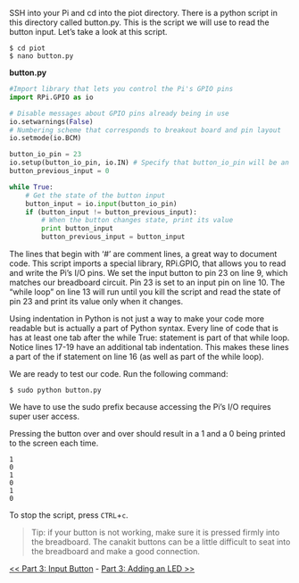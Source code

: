 SSH into your Pi and cd into the piot directory. There is a python script in this directory called button.py. This is the script we will use to read the button input. Let’s take a look at this script.

```
$ cd piot
$ nano button.py
```

**button.py**

```python
#Import library that lets you control the Pi's GPIO pins
import RPi.GPIO as io

# Disable messages about GPIO pins already being in use
io.setwarnings(False)
# Numbering scheme that corresponds to breakout board and pin layout 
io.setmode(io.BCM)

button_io_pin = 23
io.setup(button_io_pin, io.IN) # Specify that button_io_pin will be an input
button_previous_input = 0

while True:
    # Get the state of the button input
    button_input = io.input(button_io_pin)
    if (button_input != button_previous_input):
        # When the button changes state, print its value
        print button_input
        button_previous_input = button_input
```

The lines that begin with ‘#’ are comment lines, a great way to document code. This script imports a special library, RPi.GPIO, that allows you to read and write the Pi’s I/O pins. We set the input button to pin 23 on line 9, which matches our breadboard circuit. Pin 23 is set to an input pin on line 10. The “while loop” on line 13 will run until you kill the script and read the state of pin 23 and print its value only when it changes.

Using indentation in Python is not just a way to make your code more readable but is actually a part of Python syntax. Every line of code that is has at least one tab after the while True: statement is part of that while loop. Notice lines 17-19 have an additional tab indentation. This makes these lines a part of the if statement on line 16 (as well as part of the while loop).

We are ready to test our code. Run the following command:

```
$ sudo python button.py
```

We have to use the sudo prefix because accessing the Pi’s I/O requires super user access.

Pressing the button over and over should result in a 1 and a 0 being printed to the screen each time.

```
1
0
1
0
1
0
```

To stop the script, press `CTRL`+`c`.

> Tip: if your button is not working, make sure it is pressed firmly into the breadboard. The canakit buttons can be a little difficult to seat into the breadboard and make a good connection.


[<< Part 3: Input Button](Part-3.-Input-Button) - [Part 3: Adding an LED >>](Part-3.-Adding-an-LED)